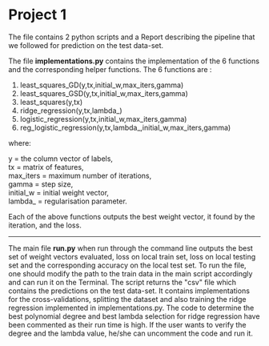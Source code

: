 Project 1
======================
The file contains 2 python scripts and a Report describing the pipeline that we followed for prediction on the test data-set. 

The file **implementations.py** contains the implementation of the 6 functions and the corresponding helper functions. The 6 functions are :
1) least_squares_GD(y,tx,initial_w,max_iters,gamma)
2) least_squares_GSD(y,tx,initial_w,max_iters,gamma)
3) least_squares(y,tx)
4) ridge_regression(y,tx,lambda_)
5) logistic_regression(y,tx,initial_w,max_iters,gamma)
6) reg_logistic_regression(y,tx,lambda_,initial_w,max_iters,gamma)

where:

y = the column vector of labels,<br />
tx = matrix of features,<br />
max_iters = maximum number of iterations,<br />
gamma = step size, <br />
initial_w = initial weight vector,<br />
lambda_ = regularisation parameter.<br />

Each of the above functions outputs the best weight vector, it found by the iteration, and the loss.
***
The main file **run.py** when run through the command line outputs the best set of weight vectors evaluated, loss on local train set, loss on local testing set and the corresponding accuracy on the local test set. To run the file, one should modify the path to the train data in the main script accordingly and can run it on the Terminal. The script returns the "csv" file which contains the predictions on the test data-set. It contains implementations for the cross-validations, splitting the dataset and also training the ridge regression implemented in implementations.py. The code to determine the best polynomial degree and best lambda selection for ridge regression have been commented as their run time is high. If the user wants to verify the degree and the lambda value, he/she can uncomment the code and run it.
